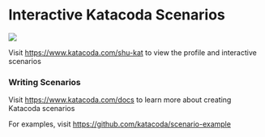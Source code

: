 # Interactive Katacoda Scenarios

[![](http://shields.katacoda.com/katacoda/shu-kat/count.svg)](https://www.katacoda.com/shu-kat "Get your profile on Katacoda.com")

Visit https://www.katacoda.com/shu-kat to view the profile and interactive scenarios

### Writing Scenarios
Visit https://www.katacoda.com/docs to learn more about creating Katacoda scenarios

For examples, visit https://github.com/katacoda/scenario-example
